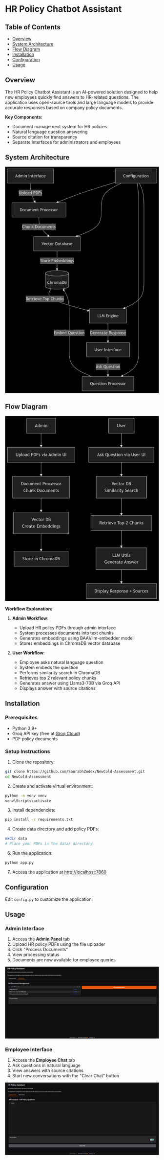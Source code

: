 # HR Policy Chatbot Assistant

## Table of Contents
- [Overview](#overview)
- [System Architecture](#system-architecture)
- [Flow Diagram](#flow-diagram)
- [Installation](#installation)
- [Configuration](#configuration)
- [Usage](#usage)

## Overview
The HR Policy Chatbot Assistant is an AI-powered solution designed to help new employees quickly find answers to HR-related questions. The application uses open-source tools and large language models to provide accurate responses based on company policy documents.

**Key Components:**
- Document management system for HR policies
- Natural language question answering
- Source citation for transparency
- Separate interfaces for administrators and employees

## System Architecture
![System Architecture](SystemArchitecture.png)

## Flow Diagram
![Flow Diagram](FlowDiagram.png)

**Workflow Explanation:**
1. **Admin Workflow**:
   - Upload HR policy PDFs through admin interface
   - System processes documents into text chunks
   - Generates embeddings using BAAI/llm-embedder model
   - Stores embeddings in ChromaDB vector database

2. **User Workflow**:
   - Employee asks natural language question
   - System embeds the question
   - Performs similarity search in ChromaDB
   - Retrieves top 2 relevant policy chunks
   - Generates answer using Llama3-70B via Groq API
   - Displays answer with source citations

## Installation

### Prerequisites
- Python 3.9+
- Groq API key (free at [Groq Cloud](https://console.groq.com/))
- PDF policy documents

### Setup Instructions

1. Clone the repository:
```bash
git clone https://github.com/SaurabhZodex/NewCold-Assessment.git
cd NewCold-Assessment
```

2. Create and activate virtual environment:
```bash
python -m venv venv
venv\Scripts\activate
```

3. Install dependencies:
```bash
pip install -r requirements.txt
```

4. Create data directory and add policy PDFs:
```bash
mkdir data
# Place your PDFs in the data/ directory
```

6. Run the application:
```bash
python app.py
```

7. Access the application at [http://localhost:7860](http://localhost:7860)

## Configuration

Edit `config.py` to customize the application:

## Usage

### Admin Interface
1. Access the **Admin Panel** tab
2. Upload HR policy PDFs using the file uploader
3. Click "Process Documents"
4. View processing status
5. Documents are now available for employee queries

![Admin Interface](AdminPanel.png)

### Employee Interface
1. Access the **Employee Chat** tab
2. Ask questions in natural language
3. View answers with source citations
4. Start new conversations with the "Clear Chat" button

![User Interface](UserPanel.png)

